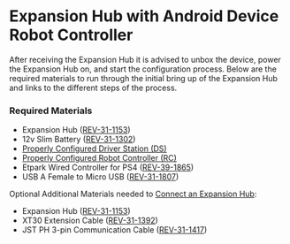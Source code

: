 # Expansion Hub with Android Device Robot Controller

After receiving the Expansion Hub it is advised to unbox the device, power the Expansion Hub on, and start the configuration process. Below are the required materials to run through the initial bring up of the Expansion Hub and links to the different steps of the process.&#x20;

### Required Materials

* Expansion Hub ([REV-31-1153](https://www.revrobotics.com/rev-31-1153/))
* 12v Slim Battery ([REV-31-1302](https://www.revrobotics.com/rev-31-1302/))
* [Properly Configured Driver Station (DS)](https://github.com/FIRST-Tech-Challenge/SKYSTONE/wiki/Configuring-Your-Android-Devices)
* [Properly Configured Robot Controller (RC)](https://github.com/FIRST-Tech-Challenge/SKYSTONE/wiki/Configuring-Your-Android-Devices)
* Etpark Wired Controller for PS4 ([REV-39-1865](https://www.revrobotics.com/rev-39-1865/))
* USB A Female to Micro USB ([REV-31-1807](https://www.revrobotics.com/rev-31-1807/))

Optional Additional Materials needed to [Connect an Expansion Hub](../../adding-more-motors/adding-an-expansion-hub.md):

* Expansion Hub ([REV-31-1153](https://www.revrobotics.com/rev-31-1153/))
* XT30 Extension Cable ([REV-31-1392](https://www.revrobotics.com/xt30-extension-cable-2-pack/))
* JST PH 3-pin Communication Cable ([REV-31-1417](https://www.revrobotics.com/jst-ph-3-pin-communication-cable-2-pack/))
